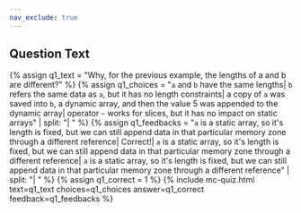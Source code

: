 ```yaml
---
nav_exclude: true
---
```

## Question Text

  {% assign q1_text = "Why, for the previous example, the lengths of a and b are different?" %}
  {% assign q1_choices = "`a` and `b` have the same lengths| `b` refers the same data as `a`, but it has no length constraints| a copy of `a` was saved into `b`, a dynamic array, and then the value 5 was appended to the dynamic array| operator `~` works for slices, but it has no impact on static arrays" | split: "| " %}
  {% assign q1_feedbacks = "`a` is a static array, so it's length is fixed, but we can still append data in that particular memory zone through a different reference| Correct!| `a` is a static array, so it's length is fixed, but we can still append data in that particular memory zone through a different reference| `a` is a static array, so it's length is fixed, but we can still append data in that particular memory zone through a different reference" | split: "| " %}
  {% assign q1_correct = 1 %}
  {% include mc-quiz.html text=q1_text choices=q1_choices answer=q1_correct feedback=q1_feedbacks %}
